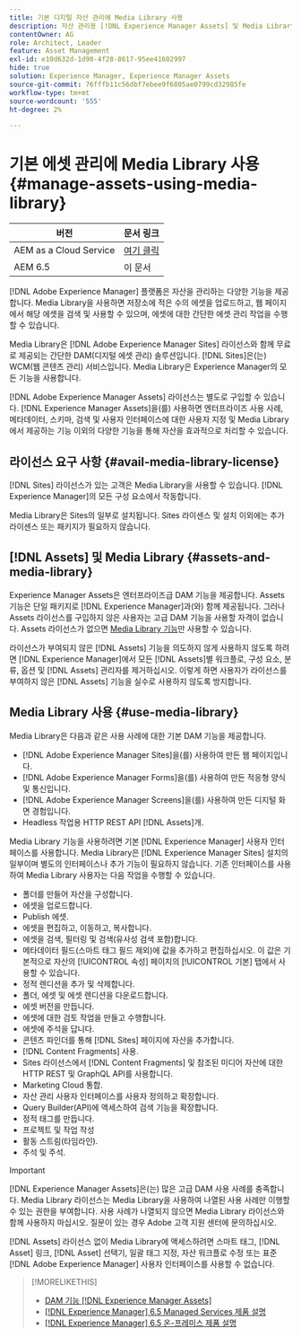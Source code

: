 ```yaml
---
title: 기본 디지털 자산 관리에 Media Library 사용
description: 자산 관리용 [!DNL Experience Manager Assets] 및 Media Library.
contentOwner: AG
role: Architect, Leader
feature: Asset Management
exl-id: e10d632d-1d90-4f28-8617-95ee41602997
hide: true
solution: Experience Manager, Experience Manager Assets
source-git-commit: 76fffb11c56dbf7ebee9f6805ae0799cd32985fe
workflow-type: tm+mt
source-wordcount: '555'
ht-degree: 2%

---
```



# 기본 에셋 관리에 Media Library 사용 {#manage-assets-using-media-library}

| 버전 | 문서 링크 |
| -------- | ---------------------------- |
| AEM as a Cloud Service | [여기 클릭](https://experienceleague.adobe.com/docs/experience-manager-cloud-service/content/assets/admin/medialibrary.html?lang=en) |
| AEM 6.5 | 이 문서 |

[!DNL Adobe Experience Manager] 플랫폼은 자산을 관리하는 다양한 기능을 제공합니다. Media Library을 사용하면 저장소에 적은 수의 에셋을 업로드하고, 웹 페이지에서 해당 에셋을 검색 및 사용할 수 있으며, 에셋에 대한 간단한 에셋 관리 작업을 수행할 수 있습니다.

Media Library은 [!DNL Adobe Experience Manager Sites] 라이선스와 함께 무료로 제공되는 간단한 DAM(디지털 에셋 관리) 솔루션입니다. [!DNL Sites]은(는) WCM(웹 콘텐츠 관리) 서비스입니다. Media Library은 Experience Manager의 모든 기능을 사용합니다.

[!DNL Adobe Experience Manager Assets] 라이선스는 별도로 구입할 수 있습니다. [!DNL Experience Manager Assets]을(를) 사용하면 엔터프라이즈 사용 사례, 메타데이터, 스키마, 검색 및 사용자 인터페이스에 대한 사용자 지정 및 Media Library에서 제공하는 기능 이외의 다양한 기능을 통해 자산을 효과적으로 처리할 수 있습니다.

## 라이선스 요구 사항 {#avail-media-library-license}

[!DNL Sites] 라이선스가 있는 고객은 Media Library을 사용할 수 있습니다. [!DNL Experience Manager]의 모든 구성 요소에서 작동합니다.

Media Library은 Sites의 일부로 설치됩니다. Sites 라이센스 및 설치 이외에는 추가 라이센스 또는 패키지가 필요하지 않습니다.

## [!DNL Assets] 및 Media Library {#assets-and-media-library}

Experience Manager Assets은 엔터프라이즈급 DAM 기능을 제공합니다. Assets 기능은 단일 패키지로 [!DNL Experience Manager]과(와) 함께 제공됩니다. 그러나 Assets 라이선스를 구입하지 않은 사용자는 고급 DAM 기능을 사용할 자격이 없습니다. Assets 라이선스가 없으면 [Media Library 기능](#use-media-library)만 사용할 수 있습니다.

라이선스가 부여되지 않은 [!DNL Assets] 기능을 의도하지 않게 사용하지 않도록 하려면 [!DNL Experience Manager]에서 모든 [!DNL Assets]별 워크플로, 구성 요소, 분류, 옵션 및 [!DNL Assets] 관리자를 제거하십시오. 이렇게 하면 사용자가 라이선스를 부여하지 않은 [!DNL Assets] 기능을 실수로 사용하지 않도록 방지합니다.

## Media Library 사용 {#use-media-library}

Media Library은 다음과 같은 사용 사례에 대한 기본 DAM 기능을 제공합니다.

* [!DNL Adobe Experience Manager Sites]을(를) 사용하여 만든 웹 페이지입니다.
* [!DNL Adobe Experience Manager Forms]을(를) 사용하여 만든 적응형 양식 및 통신입니다.
* [!DNL Adobe Experience Manager Screens]을(를) 사용하여 만든 디지털 화면 경험입니다.
* Headless 작업용 HTTP REST API [!DNL Assets]개.

<!--
 TBD: Remove this after confirmation. May need to merge this list with the list provided by PMs.
* Static renditions

-->

Media Library 기능을 사용하려면 기본 [!DNL Experience Manager] 사용자 인터페이스를 사용합니다. Media Library은 [!DNL Experience Manager Sites] 설치의 일부이며 별도의 인터페이스나 추가 기능이 필요하지 않습니다. 기존 인터페이스를 사용하여 Media Library 사용자는 다음 작업을 수행할 수 있습니다.

* 폴더를 만들어 자산을 구성합니다.
* 에셋을 업로드합니다.
* Publish 에셋.
* 에셋을 편집하고, 이동하고, 복사합니다.
* 에셋을 검색, 필터링 및 검색(유사성 검색 포함)합니다.
* 메타데이터 필드(스마트 태그 필드 제외)에 값을 추가하고 편집하십시오. 이 값은 기본적으로 자산의 [!UICONTROL 속성] 페이지의 [!UICONTROL 기본] 탭에서 사용할 수 있습니다.
* 정적 렌디션을 추가 및 삭제합니다.
* 폴더, 에셋 및 에셋 렌디션을 다운로드합니다.
* 에셋 버전을 만듭니다.
* 에셋에 대한 검토 작업을 만들고 수행합니다.
* 에셋에 주석을 답니다.
* 콘텐츠 파인더를 통해 [!DNL Sites] 페이지에 자산을 추가합니다.
* [!DNL Content Fragments] 사용.
* Sites 라이선스에서 [!DNL Content Fragments] 및 참조된 미디어 자산에 대한 HTTP REST 및 GraphQL API를 사용합니다.
* Marketing Cloud 통합.
* 자산 관리 사용자 인터페이스를 사용자 정의하고 확장합니다.
* Query Builder(API)에 액세스하여 검색 기능을 확장합니다.
* 정적 태그를 만듭니다.
* 프로젝트 및 작업 작성
* 활동 스트림(타임라인).
* 주석 및 주석.

<!-- TBD: Define exactly which basic Assets workflow are available for use with Media Library?

As per PM, we must avoid stating such a list, as we do not have a list that makes sense in Cloud Service.
-->

>[!IMPORTANT]
>
>[!DNL Experience Manager Assets]은(는) 많은 고급 DAM 사용 사례를 충족합니다. Media Library 라이선스는 Media Library을 사용하여 나열된 사용 사례만 이행할 수 있는 권한을 부여합니다. 사용 사례가 나열되지 않으면 Media Library 라이선스와 함께 사용하지 마십시오. 질문이 있는 경우 Adobe 고객 지원 센터에 문의하십시오.

[!DNL Assets] 라이선스 없이 Media Library에 액세스하려면 스마트 태그, [!DNL Asset] 링크, [!DNL Asset] 선택기, 일괄 태그 지정, 자산 워크플로 수정 또는 표준 [!DNL Adobe Experience Manager] 사용자 인터페이스를 사용할 수 없습니다.

<!-- TBD: Add a CTA - how to contact Adobe for queries. -->

>[!MORELIKETHIS]
>
>* [DAM 기능 [!DNL Experience Manager Assets]](https://experienceleague.adobe.com/docs/experience-manager-65/assets/home.html)
>* [[!DNL Experience Manager] 6.5 Managed Services 제품 설명](https://helpx.adobe.com/legal/product-descriptions/adobe-experience-manager-managed-services.html)
>* [[!DNL Experience Manager] 6.5 온-프레미스 제품 설명](https://helpx.adobe.com/legal/product-descriptions/adobe-experience-manager-on-premise.html)
